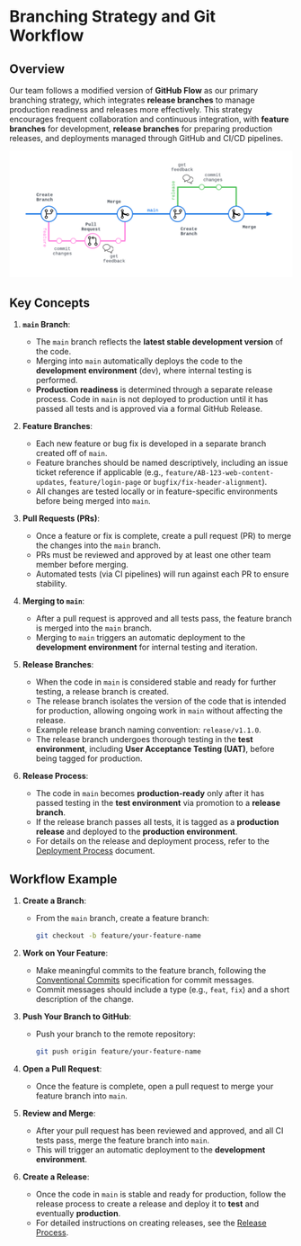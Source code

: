 # Branching Strategy and Git Workflow

## Overview

Our team follows a modified version of **GitHub Flow** as our primary branching strategy, which integrates **release branches** to manage production readiness and releases more effectively. This strategy encourages frequent collaboration and continuous integration, with **feature branches** for development, **release branches** for preparing production releases, and deployments managed through GitHub and CI/CD pipelines.

![Branching Strategy Diagram](./img/branching-workflow.png)

## Key Concepts

1. **`main` Branch**:

   - The `main` branch reflects the **latest stable development version** of the code.
   - Merging into `main` automatically deploys the code to the **development environment** (dev), where internal testing is performed.
   - **Production readiness** is determined through a separate release process. Code in `main` is not deployed to production until it has passed all tests and is approved via a formal GitHub Release.

2. **Feature Branches**:

   - Each new feature or bug fix is developed in a separate branch created off of `main`.
   - Feature branches should be named descriptively, including an issue ticket reference if applicable (e.g., `feature/AB-123-web-content-updates`, `feature/login-page` or `bugfix/fix-header-alignment`).
   - All changes are tested locally or in feature-specific environments before being merged into `main`.

3. **Pull Requests (PRs)**:

   - Once a feature or fix is complete, create a pull request (PR) to merge the changes into the `main` branch.
   - PRs must be reviewed and approved by at least one other team member before merging.
   - Automated tests (via CI pipelines) will run against each PR to ensure stability.

4. **Merging to `main`**:

   - After a pull request is approved and all tests pass, the feature branch is merged into the `main` branch.
   - Merging to `main` triggers an automatic deployment to the **development environment** for internal testing and iteration.

5. **Release Branches**:

   - When the code in `main` is considered stable and ready for further testing, a release branch is created.
   - The release branch isolates the version of the code that is intended for production, allowing ongoing work in `main` without affecting the release.
   - Example release branch naming convention: `release/v1.1.0`.
   - The release branch undergoes thorough testing in the **test environment**, including **User Acceptance Testing (UAT)**, before being tagged for production.

6. **Release Process**:
   - The code in `main` becomes **production-ready** only after it has passed testing in the **test environment** via promotion to a **release branch**.
   - If the release branch passes all tests, it is tagged as a **production release** and deployed to the **production environment**.
   - For details on the release and deployment process, refer to the [Deployment Process](../devops-and-automation/deployment-process.md) document.

## Workflow Example

1. **Create a Branch**:

   - From the `main` branch, create a feature branch:
     ```bash
     git checkout -b feature/your-feature-name
     ```

2. **Work on Your Feature**:

   - Make meaningful commits to the feature branch, following the [Conventional Commits](../general-development-practices/coding-standards.md#commit-message-standards-conventional-commits) specification for commit messages.
   - Commit messages should include a type (e.g., `feat`, `fix`) and a short description of the change.

3. **Push Your Branch to GitHub**:

   - Push your branch to the remote repository:
     ```bash
     git push origin feature/your-feature-name
     ```

4. **Open a Pull Request**:

   - Once the feature is complete, open a pull request to merge your feature branch into `main`.

5. **Review and Merge**:

   - After your pull request has been reviewed and approved, and all CI tests pass, merge the feature branch into `main`.
   - This will trigger an automatic deployment to the **development environment**.

6. **Create a Release**:
   - Once the code in `main` is stable and ready for production, follow the release process to create a release and deploy it to **test** and eventually **production**.
   - For detailed instructions on creating releases, see the [Release Process](../devops-and-automation/release-process.md).
